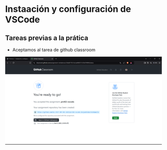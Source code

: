 # Instaación y configuración de VSCode

## Tareas previas a la prática

- Aceptamos al tarea de github classroom

![](./images/classroom.png)